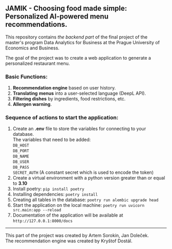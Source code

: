 JAMIK - Choosing food made simple: Personalized AI-powered menu recommendations.
---
This repository contains _the backend part_ of the final project
of the master's program Data Analytics for Business at the Prague University of Economics and Business.



The goal of the project was to create a web application to generate a personalized restaurant menu.  
### Basic Functions:
1. **Recommendation engine** based on user history.
2. **Translating** **menus** into a user-selected language (DeepL API).
3. **Filtering dishes** by ingredients, food restrictions, etc.
4. **Allergen warning**.

### Sequence of actions to start the application:
1. Create an **.env** file to store the variables for connecting to your database.  
The variables that need to be added:  
  `DB_HOST`   
  `DB_PORT`  
  `DB_NAME`  
  `DB_USER`  
  `DB_PASS`  
  `SECRET_AUTH` (A constant secret which is used to encode the token)
2. Create a virtual environment with a python version greater than or equal to **3.10**
3. Install poetry: `pip install poetry`
4. Installing dependencies: `poetry install`
5. Creating all tables in the database: `poetry run alembic upgrade head`
6. Start the application on the local machine: `poetry run uvicorn src.main:app --reload`
7. Documentation of the application will be available at `http://127.0.0.1:8000/docs`

----
This part of the project was created by Artem Sorokin, Jan Doleček.  
The recommendation engine was created by Kryštof Dostál.
